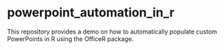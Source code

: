 # powerpoint_automation_in_r
This repository provides a demo on how to automatically populate custom PowerPoints in R using the OfficeR package.
